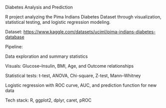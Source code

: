Diabetes Analysis and Prediction 

R project analyzing the Pima Indians Diabetes Dataset through visualization, statistical testing, and logistic regression modeling.

Dataset: https://www.kaggle.com/datasets/uciml/pima-indians-diabetes-database

Pipeline:

Data exploration and summary statistics

Visuals: Glucose–Insulin, BMI, Age, and Outcome relationships

Statistical tests: t-test, ANOVA, Chi-square, Z-test, Mann–Whitney

Logistic regression with ROC curve, AUC, and prediction function for new data

Tech stack: R, ggplot2, dplyr, caret, pROC
